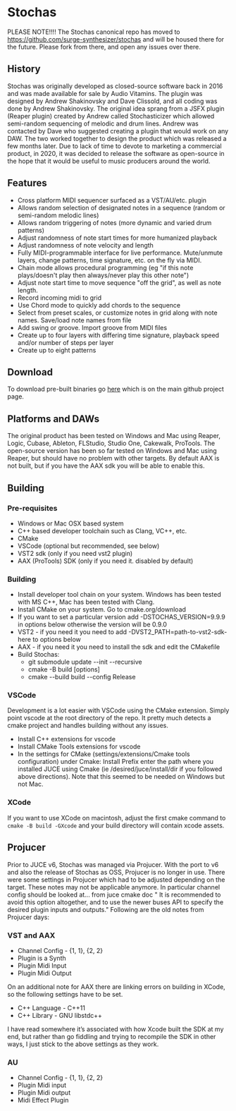 # Stochas 
PLEASE NOTE!!!! The Stochas canonical repo has moved to https://github.com/surge-synthesizer/stochas and will be housed there for the future. Please fork from there, and open any issues over there.

## History
Stochas was originally developed as closed-source software back in 2016 and was made available for sale by Audio Vitamins.
The plugin was designed by Andrew Shakinovsky and Dave Clissold, and all coding was done by Andrew Shakinovsky. The original idea sprang from a JSFX plugin (Reaper plugin) created by Andrew called Stochasticizer which allowed semi-random sequencing of melodic and drum lines. Andrew was contacted by Dave who suggested creating a plugin that would work on any DAW. The two worked together to design the product which was released a few months later. Due to lack of time to devote to marketing a
commercial product, in 2020, it was decided to release the software as open-source in the hope that it would be useful to music producers around the world.

## Features
- Cross platform MIDI sequencer surfaced as a VST/AU/etc. plugin
- Allows random selection of designated notes in a sequence (random or semi-random melodic lines)
- Allows random triggering of notes (more dynamic and varied drum patterns)
- Adjust randomness of note start times for more humanized playback
- Adjust randomness of note velocity and length
- Fully MIDI-programmable interface for live performance. Mute/unmute layers, change patterns, time signature, etc. on the fly via MIDI.
- Chain mode allows procedural programming (eg "if this note plays/doesn't play then always/never play this other note")
- Adjust note start time to move sequence "off the grid", as well as note length.
- Record incoming midi to grid
- Use Chord mode to quickly add chords to the sequence
- Select from preset scales, or customize notes in grid along with note names. Save/load note names from file
- Add swing or groove. Import groove from MIDI files
- Create up to four layers with differing time signature, playback speed and/or number of steps per layer
- Create up to eight patterns

## Download
To download pre-built binaries go [here](https://github.com/rudeog/stochas_open/releases/) which is on the main github project page.

## Platforms and DAWs
The original product has been tested on Windows and Mac using Reaper, Logic, Cubase, Ableton, FLStudio, Studio One, Cakewalk, ProTools. 
The open-source version has been so far tested on Windows and Mac using Reaper, but should have no problem with other targets.
By default AAX is not built, but if you have the AAX sdk you will be able to enable this.

## Building
### Pre-requisites
- Windows or Mac OSX based system
- C++ based developer toolchain such as Clang, VC++, etc.
- CMake
- VSCode (optional but recommended, see below)
- VST2 sdk (only if you need vst2 plugin)
- AAX (ProTools) SDK (only if you need it. disabled by default)

### Building
- Install developer tool chain on your system. Windows has been tested with MS C++, Mac has been tested with Clang.
- Install CMake on your system. Go to cmake.org/download
- If you want to set a particular version add -DSTOCHAS_VERSION=9.9.9 in options below otherwise the version will be 0.9.0 
- VST2 - if you need it you need to add -DVST2_PATH=path-to-vst2-sdk-here to options below
- AAX - if you need it you need to install the sdk and edit the CMakefile
- Build Stochas:
  - git submodule update --init --recursive
  - cmake -B build [options]
  - cmake --build build --config Release


### VSCode
Development is a lot easier with VSCode using the CMake extension. Simply point vscode at the root directory of the repo. It pretty much detects a cmake project and handles building without any issues.
- Install C++ extensions for vscode
- Install CMake Tools extensions for vscode
- In the settings for CMake (settings/extensions/Cmake tools configuration) under Cmake: Install Prefix enter the path where you installed JUCE using Cmake (ie /desired/juce/install/dir if you followed above directions). Note that this seemed to be needed on Windows but not Mac.

### XCode

If you want to use XCode on macintosh, adjust the first cmake command to `cmake -B build -GXcode` and your build directory will contain xcode assets.

## Projucer
Prior to JUCE v6, Stochas was managed via Projucer. With the port to v6 and also the release of Stochas as OSS, Projucer is no longer in use. There were some settings in Projucer which had to be adjusted depending on the target. These notes may not be applicable anymore. In particular channel config should be looked at... from juce cmake doc " It is recommended to avoid this option altogether, and to use the newer buses API to specify the desired plugin inputs and outputs." Following are the old notes from
Projucer days:

### VST and AAX
- Channel Config - {1, 1}, {2, 2}
- Plugin is a Synth
- Plugin Midi Input 
- Plugin Midi Output

On an additional note for AAX there are linking errors on building in XCode, so the following settings have to be set. 

- C++ Language - C++11
- C++ Library - GNU libstdc++

I have read somewhere it’s associated with how Xcode built the SDK at my end, but rather than go fiddling and trying to recompile the SDK in other ways, I just stick to the above settings as they work.

### AU 
- Channel Config - {1, 1}, {2, 2}
- Plugin Midi input
- Plugin Midi output
- Midi Effect Plugin
